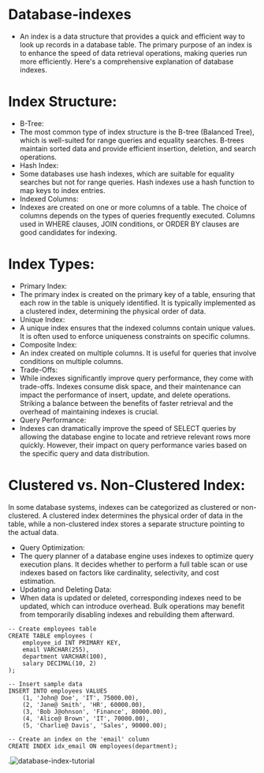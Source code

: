# Database-indexes
*  An index is a data structure that provides a quick and efficient way to look up records in a database table. The primary purpose of an index is to enhance the speed of data retrieval operations, making queries run more efficiently. Here's a comprehensive explanation of database indexes.
# Index Structure:
*  B-Tree:
* The most common type of index structure is the B-tree (Balanced Tree), which is well-suited for range queries and equality searches. B-trees maintain sorted data and provide efficient insertion, deletion, and search operations.
* Hash Index:
* Some databases use hash indexes, which are suitable for equality searches but not for range queries. Hash indexes use a hash function to map keys to index entries.
* Indexed Columns:
* Indexes are created on one or more columns of a table. The choice of columns depends on the types of queries frequently executed. Columns used in WHERE clauses, JOIN conditions, or ORDER BY clauses are good candidates for indexing.
# Index Types:
* Primary Index:
*  The primary index is created on the primary key of a table, ensuring that each row in the table is uniquely identified. It is typically implemented as a clustered index, determining the physical order of data.
* Unique Index:
* A unique index ensures that the indexed columns contain unique values. It is often used to enforce uniqueness constraints on specific columns.
* Composite Index:
*  An index created on multiple columns. It is useful for queries that involve conditions on multiple columns.
*  Trade-Offs:
* While indexes significantly improve query performance, they come with trade-offs. Indexes consume disk space, and their maintenance can impact the performance of insert, update, and delete operations. Striking a balance between the benefits of faster retrieval and the overhead of maintaining indexes is crucial.
* Query Performance:
* Indexes can dramatically improve the speed of SELECT queries by allowing the database engine to locate and retrieve relevant rows more quickly. However, their impact on query performance varies based on the specific query and data distribution.
# Clustered vs. Non-Clustered Index:
In some database systems, indexes can be categorized as clustered or non-clustered. A clustered index determines the physical order of data in the table, while a non-clustered index stores a separate structure pointing to the actual data.
* Query Optimization:
* The query planner of a database engine uses indexes to optimize query execution plans. It decides whether to perform a full table scan or use indexes based on factors like cardinality, selectivity, and cost estimation.
* Updating and Deleting Data:
* When data is updated or deleted, corresponding indexes need to be updated, which can introduce overhead. Bulk operations may benefit from temporarily disabling indexes and rebuilding them afterward.

```
-- Create employees table
CREATE TABLE employees (
    employee_id INT PRIMARY KEY,
    email VARCHAR(255),
    department VARCHAR(100),
    salary DECIMAL(10, 2)
);

-- Insert sample data
INSERT INTO employees VALUES
    (1, 'John@ Doe', 'IT', 75000.00),
    (2, 'Jane@ Smith', 'HR', 60000.00),
    (3, 'Bob J@ohnson', 'Finance', 80000.00),
    (4, 'Alice@ Brown', 'IT', 70000.00),
    (5, 'Charlie@ Davis', 'Sales', 90000.00);

```
```
-- Create an index on the 'email' column
CREATE INDEX idx_email ON employees(department);

```
.![database-index-tutorial](https://github.com/Subhransupanda2000/SQL/assets/123824203/23987192-cfb6-4026-8682-935414bc9c45)






